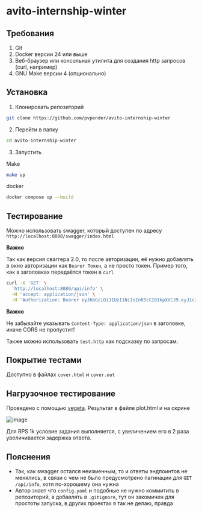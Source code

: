 # avito-internship-winter

## Требования
1. Git
2. Docker версии 24 или выше
3. Веб-браузер или консольная утилита для создания http запросов (curl, например)
4. GNU Make версии 4 (опционально)

## Установка
1. Клонировать репозиторий
```bash
git clone https://github.com/pvpender/avito-internship-winter
```
2. Перейти в папку
```bash
cd avito-internship-winter
```
3. Запустить

Make
```bash
make up
```
docker
```bash
docker compose up --build
```

## Тестирование

Можно использовать swagger, который доступен по адресу `http://localhost:8080/swagger/index.html`

**Важно**

Так как версия сваггера 2.0, то после авторизации, её нужно добавлять в окно авторизации как 
`Bearer Токен`, а не просто токен. Пример того, как в заголовках передаётся токен в `curl`

```bash
curl -X 'GET' \
  'http://localhost:8080/api/info' \
  -H 'accept: application/json' \
  -H 'Authorization: Bearer eyJhbGciOiJIUzI1NiIsInR5cCI6IkpXVCJ9.eyJ1c2VyX2lkIjoxfQ.jYyRJbb0WImFoUUdcslQQfwnXTHJzne-6tsPd8Hrw0I'
```

**Важно**

Не забывайте указывать `Content-Type: application/json` в заголовке, иначе CORS не пропустит!

Также можно использовать `test.http` как подсказку по запросам.

## Покрытие тестами

Доступно в файлах `cover.html` и `cover.out`

## Нагрузочное тестирование

Проведено с помощью [vegeta](https://github.com/tsenart/vegeta). Результат в файле plot.html и на скрине

![image](https://github.com/user-attachments/assets/42f5f7cd-f83f-4f19-b3e5-92426d0a749a)


Для RPS 1k условие задания выполняется, с увеличением его в 2 раза увеличивается задержка ответа.

## Пояснения

* Так, как swagger остался неизменным, то и ответы эндпоинтов не менялись, в связи с чем
не было предусмотрено пагинации для `GET /api/info`, хотя по-хорошему она нужна
* Автор знает что `config.yaml` и подобные не нужно коммитить в репозиторий, а добавлять в `.gitignore`, тут он закомичен для простоты запуска, в других проектах я так не делаю, правда

